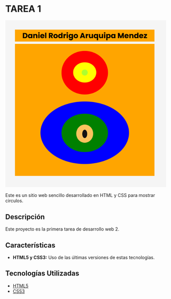 # TAREA 1

![Imagen de la tarea](./images/tarea1.png)

Este es un sitio web sencillo desarrollado en HTML y CSS para mostrar circulos.

## Descripción

Este proyecto es la primera tarea de desarrollo web 2.

## Características

- **HTML5 y CSS3:** Uso de las últimas versiones de estas tecnologías.

## Tecnologías Utilizadas

- [HTML5](https://developer.mozilla.org/es/docs/Web/HTML)
- [CSS3](https://developer.mozilla.org/es/docs/Web/CSS)
